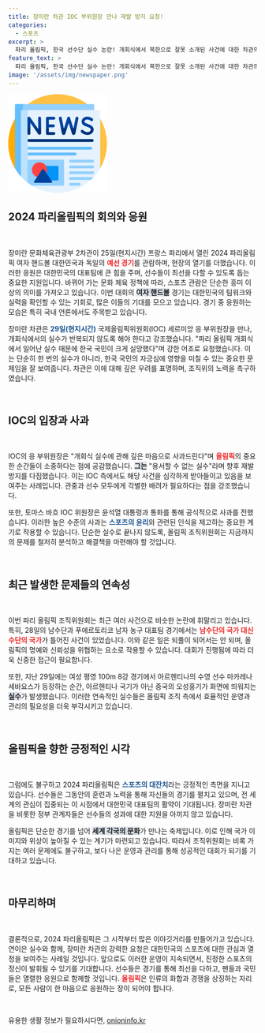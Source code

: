 ```yaml
---
title: 장미란 차관 IOC 부위원장 만나 재발 방지 요청!
categories:
  - 스포츠
excerpt: >
  파리 올림픽, 한국 선수단 실수 논란! 개회식에서 북한으로 잘못 소개된 사건에 대한 차관의 강력한 요청과 IOC 사과. 잇따른 실수로 이목 집중!
feature_text: >
  파리 올림픽, 한국 선수단 실수 논란! 개회식에서 북한으로 잘못 소개된 사건에 대한 차관의 강력한 요청과 IOC 사과. 잇따른 실수로 이목 집중!
image: '/assets/img/newspaper.png'
---
```


<p><img src="/assets/img/newspaper.png" alt="kimp 속보" /></p>

<h2 data-ke-size="size26">2024 파리올림픽의 회의와 응원</h2>

<p data-ke-size="size16">&nbsp;</p>

<p>장미란 문화체육관광부 2차관이 25일(현지시간) 프랑스 파리에서 열린 2024 파리올림픽 여자 핸드볼 대한민국과 독일의 <b><span style="color: #ee2323;">예선 경기</span></b>를 관람하며, 현장의 열기를 더했습니다. 이러한 응원은 대한민국의 대표팀에 큰 힘을 주며, 선수들이 최선을 다할 수 있도록 돕는 중요한 지원입니다. 바뀌어 가는 문화 체육 정책에 따라, 스포츠 관람은 단순한 흥미 이상의 의미를 가져오고 있습니다. 이번 대회의 <b><span style="background-color: #21538527;">여자 핸드볼</span></b> 경기는 대한민국의 팀워크와 실력을 확인할 수 있는 기회로, 많은 이들의 기대를 모으고 있습니다. 경기 중 응원하는 모습은 특히 국내 언론에서도 주목받고 있습니다. </p>

<p>장미란 차관은 <b><span style="color: #1a5490;">29일(현지시간)</span></b> 국제올림픽위원회(IOC) 세르미앙 응 부위원장을 만나, 개회식에서의 실수가 반복되지 않도록 해야 한다고 강조했습니다. "파리 올림픽 개회식에서 일어난 실수 때문에 한국 국민이 크게 실망했다"며 강한 어조로 요청했습니다. 이는 단순히 한 번의 실수가 아니라, 한국 국민의 자긍심에 영향을 미칠 수 있는 중요한 문제임을 잘 보여줍니다. 차관은 이에 대해 깊은 우려를 표명하며, 조직위의 노력을 촉구하였습니다.</p>

<p data-ke-size="size16">&nbsp;</p>

<h2 data-ke-size="size26">IOC의 입장과 사과</h2>

<p data-ke-size="size16">&nbsp;</p>

<p>IOC의 응 부위원장은 "개회식 실수에 관해 깊은 마음으로 사과드린다"며 <b><span style="color: #ee2323;">올림픽</span></b>의 중요한 순간들이 소중하다는 점에 공감했습니다. <b><span style="background-color: #21538527;">그는</span></b> "용서할 수 없는 실수"라며 향후 재발 방지를 다짐했습니다. 이는 IOC 측에서도 해당 사건을 심각하게 받아들이고 있음을 보여주는 사례입니다. 관중과 선수 모두에게 각별한 배려가 필요하다는 점을 강조했습니다.</p>

<p>또한, 토마스 바흐 IOC 위원장은 윤석열 대통령과 통화를 통해 공식적으로 사과를 전했습니다. 이러한 높은 수준의 사과는 <b><span style="color: #1a5490;">스포츠의 윤리</span></b>와 관련된 인식을 제고하는 중요한 계기로 작용할 수 있습니다. 단순한 실수로 끝나지 않도록, 올림픽 조직위원회는 지금까지의 문제를 철저히 분석하고 해결책을 마련해야 할 것입니다.</p>

<p data-ke-size="size16">&nbsp;</p>

<h2 data-ke-size="size26">최근 발생한 문제들의 연속성</h2>

<p data-ke-size="size16">&nbsp;</p>

<p>이번 파리 올림픽 조직위원회는 최근 여러 사건으로 비슷한 논란에 휘말리고 있습니다. 특히, 28일의 남수단과 푸에르토리코 남자 농구 대표팀 경기에서는 <b><span style="color: #ee2323;">남수단의 국가 대신 수단의 국가</span></b>가 틀어진 사건이 있었습니다. 이와 같은 일은 되풀이 되어서는 안 되며, 올림픽의 명예와 신뢰성을 위협하는 요소로 작용할 수 있습니다. 대회가 진행됨에 따라 더욱 신중한 접근이 필요합니다.</p>

<p>또한, 지난 29일에는 여성 평영 100m 8강 경기에서 아르헨티나의 수영 선수 마카레나 세바요스가 등장하는 순간, 아르헨티나 국기가 아닌 중국의 오성홍기가 화면에 띄워지는 <b><span style="background-color: #21538527;">실수</span></b>가 발생했습니다. 이러한 연속적인 실수들은 올림픽 조직 측에서 효율적인 운영과 관리의 필요성을 더욱 부각시키고 있습니다.</p>

<p data-ke-size="size16">&nbsp;</p>

<h2 data-ke-size="size26">올림픽을 향한 긍정적인 시각</h2>

<p data-ke-size="size16">&nbsp;</p>

<p>그럼에도 불구하고 2024 파리올림픽은 <b><span style="color: #1a5490;">스포츠의 대잔치</span></b>라는 긍정적인 측면을 지니고 있습니다. 선수들은 그동안의 훈련과 노력을 통해 자신들의 경기를 펼치고 있으며, 전 세계의 관심이 집중되는 이 시점에서 대한민국 대표팀의 활약이 기대됩니다. 장미란 차관을 비롯한 정부 관계자들은 선수들의 성과에 대한 지원을 아끼지 않고 있습니다.</p>

<p>올림픽은 단순한 경기를 넘어 <b><span style="background-color: #21538527;">세계 각국의 문화</span></b>가 만나는 축제입니다. 이로 인해 국가 이미지와 위상이 높아질 수 있는 계기가 마련되고 있습니다. 따라서 조직위원회는 비록 가지는 여러 문제에도 불구하고, 보다 나은 운영과 관리를 통해 성공적인 대회가 되기를 기대하고 있습니다.</p>

<p data-ke-size="size16">&nbsp;</p>

<h2 data-ke-size="size26">마무리하며</h2>

<p data-ke-size="size16">&nbsp;</p>

<p>결론적으로, 2024 파리올림픽은 그 시작부터 많은 이야깃거리를 만들어가고 있습니다. 연이은 실수와 함께, 장미란 차관의 강력한 요청은 대한민국의 스포츠에 대한 관심과 열정을 보여주는 사례일 것입니다. 앞으로도 이러한 운영이 지속되면서, 진정한 스포츠의 정신이 발휘될 수 있기를 기대합니다. 선수들은 경기를 통해 최선을 다하고, 팬들과 국민들은 열렬한 응원으로 함께할 것입니다. <b><span style="color: #ee2323;">올림픽</span></b>은 인류의 화합과 경쟁을 상징하는 자리로, 모든 사람이 한 마음으로 응원하는 장이 되어야 합니다.</p>

<p data-ke-size="size16">&nbsp;</p>
유용한 생활 정보가 필요하시다면, <a href="https://onioninfo.kr" rel="dofollow">onioninfo.kr</a>


